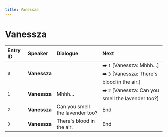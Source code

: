 ```yaml
---
title: Vanessza
---
```


# Vanessza


| Entry ID | Speaker | Dialogue | Next |
| :------- | :------ | :------- | :------------ |
| `0` | **Vanessza** |  | ➡️ `1` \[Vanessza: Mhhh\.\.\.\]<br>➡️ `3` \[Vanessza: There's blood in the air\.\] |
| `1` | **Vanessza** | Mhhh\.\.\. | ➡️ `2` \[Vanessza: Can you smell the lavender too?\] |
| `2` | **Vanessza** | Can you smell the lavender too? | End |
| `3` | **Vanessza** | There's blood in the air\. | End |
